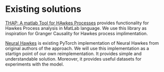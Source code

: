 # Existing solutions
[THAP: A matlab Tool for HAwkes Processes](https://github.com/HongtengXu/Hawkes-Process-Toolkit) provides functionality for Hawkes Process analysis in MatLab language.
We use this library as inspiration for Granger Causality for Hawkes process implimentation.

[Neural Hawkes](https://github.com/xiao03/nh) is existing PyTorch implementation of Neural Hawkes from original authors of the approach. 
We will use this implementation as a startign point of our own reimplementation. 
It provides simple and understandable solution. 
Moreover, it provides useful datasets for experiments with the model. 
